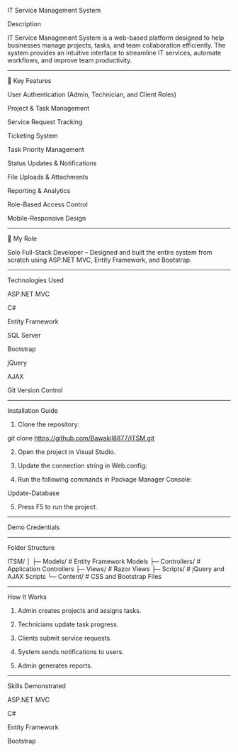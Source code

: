 

IT Service Management System

Description

IT Service Management System is a web-based platform designed to help businesses manage projects, tasks, and team collaboration efficiently. The system provides an intuitive interface to streamline IT services, automate workflows, and improve team productivity.


---

🔑 Key Features

User Authentication (Admin, Technician, and Client Roles)

Project & Task Management

Service Request Tracking

Ticketing System

Task Priority Management

Status Updates & Notifications

File Uploads & Attachments

Reporting & Analytics

Role-Based Access Control

Mobile-Responsive Design



---

💪 My Role

Solo Full-Stack Developer – Designed and built the entire system from scratch using ASP.NET MVC, Entity Framework, and Bootstrap.


---

Technologies Used

ASP.NET MVC

C#

Entity Framework

SQL Server

Bootstrap

jQuery

AJAX

Git Version Control



---

Installation Guide

1. Clone the repository:



git clone https://github.com/Bawakil8877/ITSM.git

2. Open the project in Visual Studio.


3. Update the connection string in Web.config:



<connectionStrings>
  <add name="DefaultConnection" connectionString="your-database-connection-string" providerName="System.Data.SqlClient" />
</connectionStrings>

4. Run the following commands in Package Manager Console:



Update-Database

5. Press F5 to run the project.




---

Demo Credentials


---

Folder Structure

ITSM/
│
├─ Models/              # Entity Framework Models
├─ Controllers/         # Application Controllers
├─ Views/               # Razor Views
├─ Scripts/             # jQuery and AJAX Scripts
└─ Content/             # CSS and Bootstrap Files


---

How It Works

1. Admin creates projects and assigns tasks.


2. Technicians update task progress.


3. Clients submit service requests.


4. System sends notifications to users.


5. Admin generates reports.




---

Skills Demonstrated

ASP.NET MVC

C#

Entity Framework

Bootstrap
